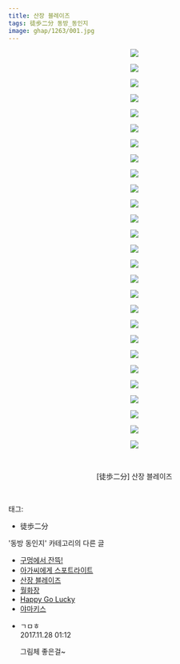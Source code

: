 ```yaml
---
title: 산장 블레이즈
tags: 徒歩二分 동방_동인지
image: ghap/1263/001.jpg
---
```

<div class="article">
<p style="text-align: center; clear: none; float: none;"><img src="{{ site.nasurl }}/ghap/1263/001.jpg"/></p>
<p style="text-align: center; clear: none; float: none;"><img src="{{ site.nasurl }}/ghap/1263/002.jpg"/></p>
<p style="text-align: center; clear: none; float: none;"><img src="{{ site.nasurl }}/ghap/1263/003.jpg"/></p>
<p style="text-align: center; clear: none; float: none;"><img src="{{ site.nasurl }}/ghap/1263/004.jpg"/></p>
<p style="text-align: center; clear: none; float: none;"><img src="{{ site.nasurl }}/ghap/1263/005.jpg"/></p>
<p style="text-align: center; clear: none; float: none;"><img src="{{ site.nasurl }}/ghap/1263/006.jpg"/></p>
<p style="text-align: center; clear: none; float: none;"><img src="{{ site.nasurl }}/ghap/1263/007.jpg"/></p>
<p style="text-align: center; clear: none; float: none;"><img src="{{ site.nasurl }}/ghap/1263/008.jpg"/></p>
<p style="text-align: center; clear: none; float: none;"><img src="{{ site.nasurl }}/ghap/1263/009.jpg"/></p>
<p style="text-align: center; clear: none; float: none;"><img src="{{ site.nasurl }}/ghap/1263/010.jpg"/></p>
<p style="text-align: center; clear: none; float: none;"><img src="{{ site.nasurl }}/ghap/1263/011.jpg"/></p>
<p style="text-align: center; clear: none; float: none;"><img src="{{ site.nasurl }}/ghap/1263/012.jpg"/></p>
<p style="text-align: center; clear: none; float: none;"><img src="{{ site.nasurl }}/ghap/1263/013.jpg"/></p>
<p style="text-align: center; clear: none; float: none;"><img src="{{ site.nasurl }}/ghap/1263/014.jpg"/></p>
<p style="text-align: center; clear: none; float: none;"><img src="{{ site.nasurl }}/ghap/1263/015.jpg"/></p>
<p style="text-align: center; clear: none; float: none;"><img src="{{ site.nasurl }}/ghap/1263/016.jpg"/></p>
<p style="text-align: center; clear: none; float: none;"><img src="{{ site.nasurl }}/ghap/1263/017.jpg"/></p>
<p style="text-align: center; clear: none; float: none;"><img src="{{ site.nasurl }}/ghap/1263/018.jpg"/></p>
<p style="text-align: center; clear: none; float: none;"><img src="{{ site.nasurl }}/ghap/1263/019.jpg"/></p>
<p style="text-align: center; clear: none; float: none;"><img src="{{ site.nasurl }}/ghap/1263/020.jpg"/></p>
<p style="text-align: center; clear: none; float: none;"><img src="{{ site.nasurl }}/ghap/1263/021.jpg"/></p>
<p style="text-align: center; clear: none; float: none;"><img src="{{ site.nasurl }}/ghap/1263/022.jpg"/></p>
<p style="text-align: center; clear: none; float: none;"><img src="{{ site.nasurl }}/ghap/1263/023.jpg"/></p>
<p style="text-align: center; clear: none; float: none;"><img src="{{ site.nasurl }}/ghap/1263/024.jpg"/></p>
<p style="text-align: center; clear: none; float: none;"><img src="{{ site.nasurl }}/ghap/1263/025.jpg"/></p>
<p style="text-align: center; clear: none; float: none;"><img src="{{ site.nasurl }}/ghap/1263/026.jpg"/></p>
<p style="text-align: center; clear: none; float: none;"><img src="{{ site.nasurl }}/ghap/1263/027.jpg"/></p>
<p style="text-align: center; clear: none; float: none;"><br/></p>
<p style="text-align: center; clear: none; float: none;">[徒歩二分] 산장 블레이즈</p>
<p><br/></p>
</div><div class="tagTrail">
<p>태그: </p>
<ul>
<li>徒歩二分</li>
</ul>
</div><div class="another">
<p>'동방 동인지' 카테고리의 다른 글</p>
<ul>
<li><a href="/2016-07-31-ghap_1265">구멍에서 잔뜩!</a></li>
<li><a href="/2016-07-31-ghap_1264">아가씨에게 스포트라이트</a></li>
<li><a href="/2016-07-31-ghap_1263">산장 블레이즈</a></li>
<li><a href="/2016-07-31-ghap_1262">월화장</a></li>
<li><a href="/2016-07-31-ghap_1260">Happy Go Lucky</a></li>
<li><a href="/2016-07-31-ghap_1259">야마키스</a></li>
</ul>
</div><div class="cb_module cb_fluid">
<div class="cb_wrt cb_profile">
<div class="comment">
<ul>
<li class="cb_thumb_off" id="comment15138858">
<div class="cb_comment_area">
<div class="cb_info_area">
<div class="cb_section">
<span class="cb_nick_name">ㄱㅁㅎ</span>
</div>
<div class="cb_section">
<span class="cb_date">2017.11.28 01:12 </span>
</div>
</div>
<div class="cb_dsc_comment">
<p class="cb_dsc">
											그림체 좋은걸~
										</p>
</div>
</div></li>
</ul>
</div>
</div><!-- commentList close -->
</div>